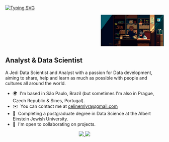 
[![Typing SVG](https://readme-typing-svg.demolab.com?font=Fira+Code&pause=1000&color=6793F7&width=435&lines=Hi%2C+everyone!+I'm+Celine+M.+Lyra.;Welcome+to+my+Github+profile!+)](https://git.io/typing-svg)

<p align="right">
  <img src="https://github.com/celymoon/celymoon/blob/main/4fd30efd8301e3551a3a63da0d9c4d88.gif" alt="Pixel Art" width="200">
</p>

Analyst & Data Scientist
-----------------------

A Jedi Data Scientist and Analyst with a passion for Data development, aiming to share, help and learn as much as possible with people and cultures all around the world.

*   🌍  I'm based in São Paulo, Brazil (but sometimes I'm also in Prague, Czech Republic & Sines, Portugal).
*   ✉️  You can contact me at [celinemlyra@gmail.com](mailto:celinemlyra@gmail.com) 
*   🧠  Completing a postgraduate degree in Data Science at the Albert Einstein Jewish University.
*   🤝  I'm open to collaborating on projects.

<div align="center" style="display: flex; justify-content: center;">
  <a href="https://github.com/celymoon">
        <img height="195px" src="https://github-readme-stats.vercel.app/api?username=celymoon&show_icons=true&theme=great-gatsby&include_all_commits=true&count_private=true"/>
    <img height="195px" src="https://github-readme-stats.vercel.app/api/top-langs/?username=celymoon&layout=compact&langs_count=7&theme=great-gatsby"/>
  </a>
</div>
